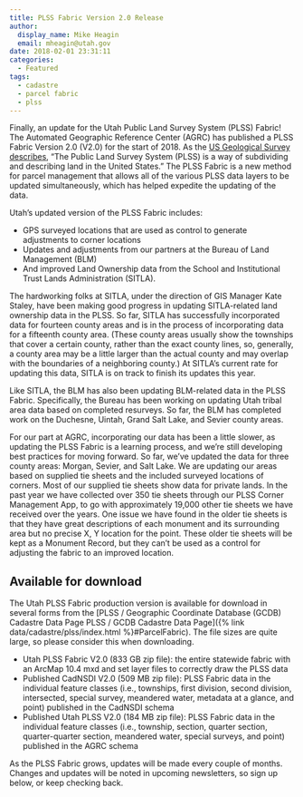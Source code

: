 ```yaml
---
title: PLSS Fabric Version 2.0 Release
author:
  display_name: Mike Heagin
  email: mheagin@utah.gov
date: 2018-02-01 23:31:11
categories:
  - Featured
tags:
  - cadastre
  - parcel fabric
  - plss
---
```


Finally, an update for the Utah Public Land Survey System (PLSS) Fabric! The Automated Geographic Reference Center (AGRC) has published a PLSS Fabric Version 2.0 (V2.0) for the start of 2018. As the [US Geological Survey describes](https://nationalmap.gov/small_scale/a_plss.html), “The Public Land Survey System (PLSS) is a way of subdividing and describing land in the United States.” The PLSS Fabric is a new method for parcel management that allows all of the various PLSS data layers to be updated simultaneously, which has helped expedite the updating of the data.

Utah’s updated version of the PLSS Fabric includes:

- GPS surveyed locations that are used as control to generate adjustments to corner locations
- Updates and adjustments from our partners at the Bureau of Land Management (BLM)
- And improved Land Ownership data from the School and Institutional Trust Lands Administration (SITLA).

The hardworking folks at SITLA, under the direction of GIS Manager Kate Staley, have been making good progress in updating SITLA-related land ownership data in the PLSS. So far, SITLA has successfully incorporated data for fourteen county areas and is in the process of incorporating data for a fifteenth county area. (These county areas usually show the townships that cover a certain county, rather than the exact county lines, so, generally, a county area may be a little larger than the actual county and may overlap with the boundaries of a neighboring county.) At SITLA’s current rate for updating this data, SITLA is on track to finish its updates this year.

Like SITLA, the BLM has also been updating BLM-related data in the PLSS Fabric. Specifically, the Bureau has been working on updating Utah tribal area data based on completed resurveys. So far, the BLM has completed work on the Duchesne, Uintah, Grand Salt Lake, and Sevier county areas.

For our part at AGRC, incorporating our data has been a little slower, as updating the PLSS Fabric is a learning process, and we’re still developing best practices for moving forward. So far, we’ve updated the data for three county areas: Morgan, Sevier, and Salt Lake. We are updating our areas based on supplied tie sheets and the included surveyed locations of corners. Most of our supplied tie sheets show data for private lands. In the past year we have collected over 350 tie sheets through our PLSS Corner Management App, to go with approximately 19,000 other tie sheets we have received over the years. One issue we have found in the older tie sheets is that they have great descriptions of each monument and its surrounding area but no precise X, Y location for the point. These older tie sheets will be kept as a Monument Record, but they can’t be used as a control for adjusting the fabric to an improved location.

## Available for download

The Utah PLSS Fabric production version is available for download in several forms from the [PLSS / Geographic Coordinate Database (GCDB) Cadastre Data Page PLSS / GCDB Cadastre Data Page]({% link data/cadastre/plss/index.html %}#ParcelFabric). The file sizes are quite large, so please consider this when downloading.

- Utah PLSS Fabric V2.0 (833 GB zip file): the entire statewide fabric with an ArcMap 10.4 mxd and set layer files to correctly draw the PLSS data
- Published CadNSDI V2.0 (509 MB zip file): PLSS Fabric data in the individual feature classes (i.e., townships, first division, second division, intersected, special survey, meandered water, metadata at a glance, and point) published in the CadNSDI schema
- Published Utah PLSS V2.0 (184 MB zip file): PLSS Fabric data in the individual feature classes (i.e., township, section, quarter section, quarter-quarter section, meandered water, special surveys, and point) published in the AGRC schema

As the PLSS Fabric grows, updates will be made every couple of months. Changes and updates will be noted in upcoming newsletters, so sign up below, or keep checking back.
